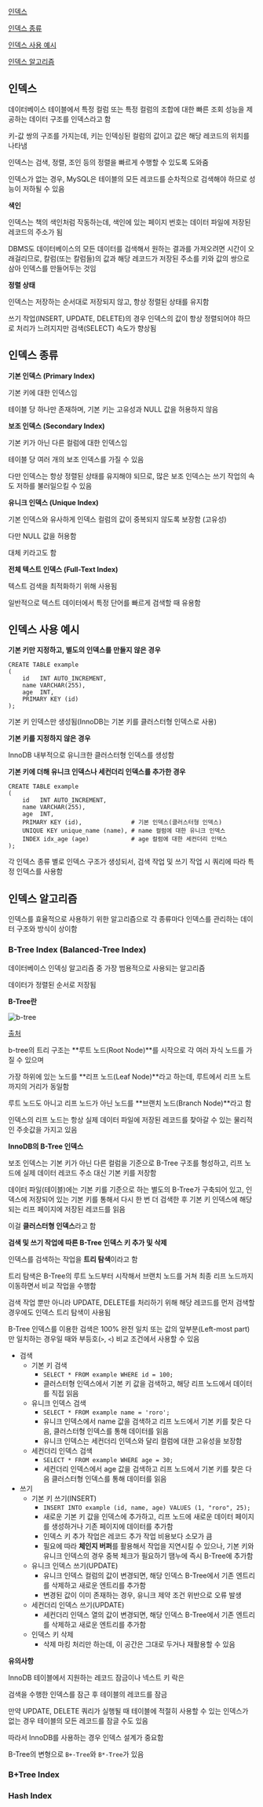 [인덱스](#인덱스)

[인덱스 종류](#인덱스-종류)

[인덱스 사용 예시](#인덱스-사용-예시)

[인덱스 알고리즘](#인덱스-알고리즘)

## 인덱스

데이터베이스 테이블에서 특정 컬럼 또는 특정 컬럼의 조합에 대한 빠른 조회 성능을 제공하는 데이터 구조를 인덱스라고 함

키-값 쌍의 구조를 가지는데, 키는 인덱싱된 컬럼의 값이고 값은 해당 레코드의 위치를 나타냄

인덱스는 검색, 정렬, 조인 등의 정렬을 빠르게 수행할 수 있도록 도와줌

인덱스가 없는 경우, MySQL은 테이블의 모든 레코드를 순차적으로 검색해야 하므로 성능이 저하될 수 있음

**색인**

인덱스는 책의 색인처럼 작동하는데, 색인에 있는 페이지 번호는 데이터 파일에 저장된 레코드의 주소가 됨

DBMS도 데이터베이스의 모든 데이터를 검색해서 원하는 결과를 가져오려면 시간이 오래걸리므로, 칼럼(또는 칼럼들)의 값과 해당 레코드가 저장된 주소를 키와 값의 쌍으로 삼아 인덱스를 만들어두는 것임

**정렬 상태**

인덱스는 저장하는 순서대로 저장되지 않고, 항상 정렬된 상태를 유지함

쓰기 작업(INSERT, UPDATE, DELETE)의 경우 인덱스의 값이 항상 정렬되어야 하므로 처리가 느려지지만 검색(SELECT) 속도가 향상됨

## 인덱스 종류

**기본 인덱스 (Primary Index)**

기본 키에 대한 인덱스임

테이블 당 하나만 존재하며, 기본 키는 고유성과 NULL 값을 허용하지 않음

**보조 인덱스 (Secondary Index)**

기본 키가 아닌 다른 컬럼에 대한 인덱스임

테이블 당 여러 개의 보조 인덱스를 가질 수 있음

다만 인덱스는 항상 정렬된 상태를 유지해야 되므로, 많은 보조 인덱스는 쓰기 작업의 속도 저하를 불러일으킬 수 있음

**유니크 인덱스 (Unique Index)**

기본 인덱스와 유사하게 인덱스 컬럼의 값이 중복되지 않도록 보장함 (고유성)

다만 NULL 값을 허용함

대체 키라고도 함

**전체 텍스트 인덱스 (Full-Text Index)**

텍스트 검색을 최적화하기 위해 사용됨

일반적으로 텍스트 데이터에서 특정 단어를 빠르게 검색할 때 유용함

## 인덱스 사용 예시

**기본 키만 지정하고, 별도의 인덱스를 만들지 않은 경우**

```mysql
CREATE TABLE example
(
    id   INT AUTO_INCREMENT,
    name VARCHAR(255),
    age  INT,
    PRIMARY KEY (id)
);
```

기본 키 인덱스만 생성됨(InnoDB는 기본 키를 클러스터형 인덱스로 사용)

**기본 키를 지정하지 않은 경우**

InnoDB 내부적으로 유니크한 클러스터형 인덱스를 생성함

**기본 키에 더해 유니크 인덱스나 세컨더리 인덱스를 추가한 경우**

```mysql
CREATE TABLE example
(
    id   INT AUTO_INCREMENT,
    name VARCHAR(255),
    age  INT,
    PRIMARY KEY (id),              # 기본 인덱스(클러스터형 인덱스)
    UNIQUE KEY unique_name (name), # name 컬럼에 대한 유니크 인덱스
    INDEX idx_age (age)            # age 컬럼에 대한 세컨더리 인덱스
);
```

각 인덱스 종류 별로 인덱스 구조가 생성되서, 검색 작업 및 쓰기 작업 시 쿼리에 따라 특정 인덱스를 사용함

## 인덱스 알고리즘

인덱스를 효율적으로 사용하기 위한 알고리즘으로 각 종류마다 인덱스를 관리하는 데이터 구조와 방식이 상이함

### B-Tree Index (Balanced-Tree Index)

데이터베이스 인덱싱 알고리즘 중 가장 범용적으로 사용되는 알고리즘

데이터가 정렬된 순서로 저장됨

**B-Tree란**

<img src="./images/b-tree-binary-tree.png" alt="b-tree">

[출처](https://open4tech.com/b-tree-vs-binary-tree/)

b-tree의 트리 구조는 **루트 노드(Root Node)**를 시작으로 각 여러 자식 노드를 가질 수 있으며

가장 하위에 있는 노드를 **리프 노드(Leaf Node)**라고 하는데, 루트에서 리프 노트까지의 거리가 동일함

루트 노드도 아니고 리프 노드가 아닌 노드를 **브랜치 노드(Branch Node)**라고 함

인덱스의 리프 노드는 항상 실제 데이터 파일에 저장된 레코드를 찾아갈 수 있는 물리적인 주솟값을 가지고 있음

**InnoDB의 B-Tree 인덱스**

보조 인덱스는 기본 키가 아닌 다른 컬럼을 기준으로 B-Tree 구조를 형성하고, 리프 노드에 실제 데이터 레코드 주소 대신 기본 키를 저장함

데이터 파일(테이블)에는 기본 키를 기준으로 하는 별도의 B-Tree가 구축되어 있고, 인덱스에 저장되어 있는 기본 키를 통해서 다시 한 번 더 검색한 후 기본 키 인덱스에 해당되는 리프 페이지에 저장된 레코드를
읽음

이걸 **클러스터형 인덱스**라고 함

**검색 및 쓰기 작업에 따른 B-Tree 인덱스 키 추가 및 삭제**

인덱스를 검색하는 작업을 **트리 탐색**이라고 함

트리 탐색은 B-Tree의 루트 노드부터 시작해서 브랜치 노드를 거쳐 최종 리프 노드까지 이동하면서 비교 작업을 수행함

검색 작업 뿐만 아니라 UPDATE, DELETE를 처리하기 위해 해당 레코드를 먼저 검색할 경우에도 인덱스 트리 탐색이 사용됨

B-Tree 인덱스를 이용한 검색은 100% 완전 일치 또는 값의 앞부분(Left-most part)만 일치하는 경우일 때와 부등호(`>`, `<`) 비교 조건에서 사용할 수 있음

- 검색
  - 기본 키 검색
    - `SELECT * FROM example WHERE id = 100;`
    - 클러스터형 인덱스에서 기본 키 값을 검색하고, 해당 리프 노드에서 데이터를 직접 읽음
  - 유니크 인덱스 검색
    - `SELECT * FROM example name = 'roro';`
    - 유니크 인덱스에서 name 값을 검색하고 리프 노드에서 기본 키를 찾은 다음, 클러스터형 인덱스를 통해 데이터를 읽음
    - 유니크 인덱스는 세컨더리 인덱스와 달리 컬럼에 대한 고유성을 보장함
  - 세컨더리 인덱스 검색
    - `SELECT * FROM example WHERE age = 30;`
    - 세컨더리 인덱스에서 age 값을 검색하고 리프 노드에서 기본 키를 찾은 다음 클러스터형 인덱스를 통해 데이터를 읽음
- 쓰기
  - 기본 키 쓰기(INSERT)
    - `INSERT INTO example (id, name, age) VALUES (1, "roro", 25);`
    - 새로운 기본 키 값을 인덱스에 추가하고, 리프 노드에 새로운 데이터 페이지를 생성하거나 기존 페이지에 데이터를 추가함
    - 인덱스 키 추가 작업은 레코드 추가 작업 비용보다 소모가 큼
    - 필요에 따라 **체인지 버퍼**를 활용해서 작업을 지연시킬 수 있으나, 기본 키와 유니크 인덱스의 경우 중복 체크가 필요하기 땜누에 즉시 B-Tree에 추가함
  - 유니크 인덱스 쓰기(UPDATE)
    - 유니크 인덱스 컬럼의 값이 변경되면, 해당 인덱스 B-Tree에서 기존 엔트리를 삭제하고 새로운 엔트리를 추가함
    - 변경된 값이 이미 존재하는 경우, 유니크 제약 조건 위반으로 오류 발생
  - 세컨더리 인덱스 쓰기(UPDATE)
    - 세컨더리 인덱스 열의 값이 변경되면, 해당 인덱스 B-Tree에서 기존 엔트리를 삭제하고 새로운 엔트리를 추가함
  - 인덱스 키 삭제
    - 삭제 마킹 처리만 하는데, 이 공간은 그대로 두거나 재활용할 수 있음

**유의사항**

InnoDB 테이블에서 지원하는 레코드 잠금이나 넥스트 키 락은 

검색을 수행한 인덱스를 잠근 후 테이블의 레코드를 잠금

만약 UPDATE, DELETE 쿼리가 실행될 때 테이블에 적절히 사용할 수 있는 인덱스가 없는 경우 테이블의 모든 레코드를 잠글 수도 있음

따라서 InnoDB를 사용하는 경우 인덱스 설계가 중요함

B-Tree의 변형으로 `B+-Tree`와 `B*-Tree`가 있음

### B+Tree Index

### Hash Index

